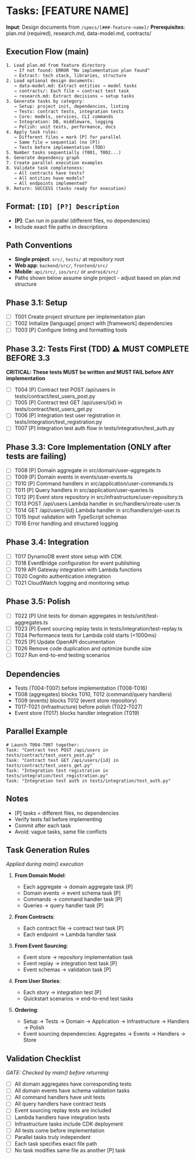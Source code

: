 # Tasks: [FEATURE NAME]

**Input**: Design documents from `/specs/[###-feature-name]/`
**Prerequisites**: plan.md (required), research.md, data-model.md, contracts/

## Execution Flow (main)
```
1. Load plan.md from feature directory
   → If not found: ERROR "No implementation plan found"
   → Extract: tech stack, libraries, structure
2. Load optional design documents:
   → data-model.md: Extract entities → model tasks
   → contracts/: Each file → contract test task
   → research.md: Extract decisions → setup tasks
3. Generate tasks by category:
   → Setup: project init, dependencies, linting
   → Tests: contract tests, integration tests
   → Core: models, services, CLI commands
   → Integration: DB, middleware, logging
   → Polish: unit tests, performance, docs
4. Apply task rules:
   → Different files = mark [P] for parallel
   → Same file = sequential (no [P])
   → Tests before implementation (TDD)
5. Number tasks sequentially (T001, T002...)
6. Generate dependency graph
7. Create parallel execution examples
8. Validate task completeness:
   → All contracts have tests?
   → All entities have models?
   → All endpoints implemented?
9. Return: SUCCESS (tasks ready for execution)
```

## Format: `[ID] [P?] Description`
- **[P]**: Can run in parallel (different files, no dependencies)
- Include exact file paths in descriptions

## Path Conventions
- **Single project**: `src/`, `tests/` at repository root
- **Web app**: `backend/src/`, `frontend/src/`
- **Mobile**: `api/src/`, `ios/src/` or `android/src/`
- Paths shown below assume single project - adjust based on plan.md structure

## Phase 3.1: Setup
- [ ] T001 Create project structure per implementation plan
- [ ] T002 Initialize [language] project with [framework] dependencies
- [ ] T003 [P] Configure linting and formatting tools

## Phase 3.2: Tests First (TDD) ⚠️ MUST COMPLETE BEFORE 3.3
**CRITICAL: These tests MUST be written and MUST FAIL before ANY implementation**
- [ ] T004 [P] Contract test POST /api/users in tests/contract/test_users_post.py
- [ ] T005 [P] Contract test GET /api/users/{id} in tests/contract/test_users_get.py
- [ ] T006 [P] Integration test user registration in tests/integration/test_registration.py
- [ ] T007 [P] Integration test auth flow in tests/integration/test_auth.py

## Phase 3.3: Core Implementation (ONLY after tests are failing)
- [ ] T008 [P] Domain aggregate in src/domain/user-aggregate.ts
- [ ] T009 [P] Domain events in events/user-events.ts
- [ ] T010 [P] Command handlers in src/application/user-commands.ts
- [ ] T011 [P] Query handlers in src/application/user-queries.ts
- [ ] T012 [P] Event store repository in src/infrastructure/user-repository.ts
- [ ] T013 POST /api/users Lambda handler in src/handlers/create-user.ts
- [ ] T014 GET /api/users/{id} Lambda handler in src/handlers/get-user.ts
- [ ] T015 Input validation with TypeScript schemas
- [ ] T016 Error handling and structured logging

## Phase 3.4: Integration
- [ ] T017 DynamoDB event store setup with CDK
- [ ] T018 EventBridge configuration for event publishing
- [ ] T019 API Gateway integration with Lambda functions
- [ ] T020 Cognito authentication integration
- [ ] T021 CloudWatch logging and monitoring setup

## Phase 3.5: Polish
- [ ] T022 [P] Unit tests for domain aggregates in tests/unit/test-aggregates.ts
- [ ] T023 [P] Event sourcing replay tests in tests/integration/test-replay.ts
- [ ] T024 Performance tests for Lambda cold starts (<1000ms)
- [ ] T025 [P] Update OpenAPI documentation
- [ ] T026 Remove code duplication and optimize bundle size
- [ ] T027 Run end-to-end testing scenarios

## Dependencies
- Tests (T004-T007) before implementation (T008-T016)
- T008 (aggregates) blocks T010, T012 (command/query handlers)
- T009 (events) blocks T012 (event store repository)
- T017-T021 (infrastructure) before polish (T022-T027)
- Event store (T017) blocks handler integration (T019)

## Parallel Example
```
# Launch T004-T007 together:
Task: "Contract test POST /api/users in tests/contract/test_users_post.py"
Task: "Contract test GET /api/users/{id} in tests/contract/test_users_get.py"
Task: "Integration test registration in tests/integration/test_registration.py"
Task: "Integration test auth in tests/integration/test_auth.py"
```

## Notes
- [P] tasks = different files, no dependencies
- Verify tests fail before implementing
- Commit after each task
- Avoid: vague tasks, same file conflicts

## Task Generation Rules
*Applied during main() execution*

1. **From Domain Model**:
   - Each aggregate → domain aggregate task [P]
   - Domain events → event schema task [P]
   - Commands → command handler task [P]
   - Queries → query handler task [P]

2. **From Contracts**:
   - Each contract file → contract test task [P]
   - Each endpoint → Lambda handler task

3. **From Event Sourcing**:
   - Event store → repository implementation task
   - Event replay → integration test task [P]
   - Event schemas → validation task [P]

4. **From User Stories**:
   - Each story → integration test [P]
   - Quickstart scenarios → end-to-end test tasks

5. **Ordering**:
   - Setup → Tests → Domain → Application → Infrastructure → Handlers → Polish
   - Event sourcing dependencies: Aggregates → Events → Handlers → Store

## Validation Checklist
*GATE: Checked by main() before returning*

- [ ] All domain aggregates have corresponding tests
- [ ] All domain events have schema validation tasks
- [ ] All command handlers have unit tests
- [ ] All query handlers have contract tests
- [ ] Event sourcing replay tests are included
- [ ] Lambda handlers have integration tests
- [ ] Infrastructure tasks include CDK deployment
- [ ] All tests come before implementation
- [ ] Parallel tasks truly independent
- [ ] Each task specifies exact file path
- [ ] No task modifies same file as another [P] task